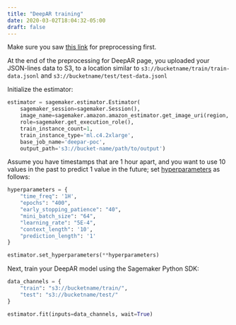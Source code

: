 ```yaml
---
title: "DeepAR training"
date: 2020-03-02T18:04:32-05:00
draft: false
---
```


Make sure you saw [this link](../../preprocessing/deepar) for preprocessing first.


At the end of the preprocessing for DeepAR page, you uploaded your JSON-lines data to S3, to a location similar to ```s3://bucketname/train/train-data.jsonl``` and ```s3://bucketname/test/test-data.jsonl```


Initialize the estimator:

```python
estimator = sagemaker.estimator.Estimator(
    sagemaker_session=sagemaker.Session(),
    image_name=sagemaker.amazon.amazon_estimator.get_image_uri(region, "forecasting-deepar", "latest"),
    role=sagemaker.get_execution_role(),
    train_instance_count=1,
    train_instance_type='ml.c4.2xlarge',
    base_job_name='deepar-poc',
    output_path='s3://bucket-name/path/to/output')
```

Assume you have timestamps that are 1 hour apart, and you want to use 10 values in the past to predict 1 value in the future; set [hyperparameters](https://docs.aws.amazon.com/sagemaker/latest/dg/deepar_hyperparameters.html) as follows:

```python 
hyperparameters = {
    "time_freq": '1H',
    "epochs": "400",
    "early_stopping_patience": "40",
    "mini_batch_size": "64",
    "learning_rate": "5E-4",
    "context_length": '10',
    "prediction_length": '1'
}

estimator.set_hyperparameters(**hyperparameters)
```

Next, train your DeepAR model using the Sagemaker Python SDK:

```python
data_channels = {
    "train": "s3://bucketname/train/",
    "test": "s3://bucketname/test/"
}

estimator.fit(inputs=data_channels, wait=True)
```

